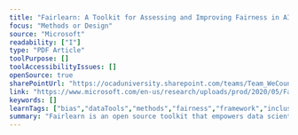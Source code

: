 ```yaml
---
title: "Fairlearn: A Toolkit for Assessing and Improving Fairness in AI"
focus: "Methods or Design"
source: "Microsoft"
readability: ["I"]
type: "PDF Article"
toolPurpose: []
toolAccessibilityIssues: []
openSource: true
sharePointUrl: "https://ocaduniversity.sharepoint.com/teams/Team_WeCount/Shared%20Documents/Resources%20and%20Tools/Literature%20(curated)/Fairlearn_A%20toolkitfor%20assessing%20and%20improving%20fairness%20in%20AI_Whitepaper.pdf"
link: "https://www.microsoft.com/en-us/research/uploads/prod/2020/05/Fairlearn_whitepaper.pdf"
keywords: []
learnTags: ["bias","dataTools","methods","fairness","framework","inclusivePractice","solution","trust"]
summary: "Fairlearn is an open source toolkit that empowers data scientists and developers to assess and improve the fairness of their AI systems through an interactive visualization dashboard and unfairness mitigation algorithms.  "
---
```


